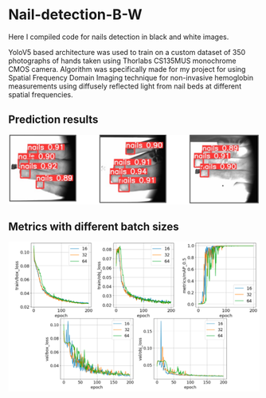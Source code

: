 # Nail-detection-B-W
Here I compiled code for nails detection in black and white images.

YoloV5 based architecture was used to train on a custom dataset of 350 photographs of hands taken using Thorlabs CS135MUS monochrome  CMOS camera.
Algorithm was specifically made for my project for using Spatial Frequency Domain Imaging technique for non-invasive hemoglobin measurements using diffusely reflected light from nail beds at different spatial frequencies.


## Prediction results

<p align="center">
  <img src="https://github.com/petthebeaver/Nail-detection-B-W/blob/77f07b30955d909490294989c4506e0bfed5eff1/Prediction_results.png" />
</p>

## Metrics with different batch sizes

<p align="center">
  <img src="https://github.com/petthebeaver/Nail-detection-B-W/blob/6337d5c19ebbb0f6105d1b8e404b5eca8a608d09/metrics.png" />
</p>
